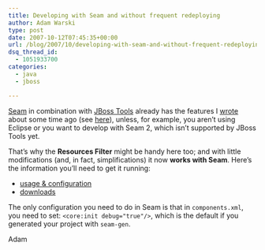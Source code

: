```yaml
---
title: Developing with Seam and without frequent redeploying
author: Adam Warski
type: post
date: 2007-10-12T07:45:35+00:00
url: /blog/2007/10/developing-with-seam-and-without-frequent-redeploying/
dsq_thread_id:
  - 1051933700
categories:
  - java
  - jboss

---
```

[Seam][1] in combination with [JBoss Tools][2] already has the features I [wrote][3] about some time ago (see [here][4]), unless, for example, you aren&#8217;t using Eclipse or you want to develop with Seam 2, which isn&#8217;t supported by JBoss Tools yet.

That&#8217;s why the **Resources Filter** might be handy here too; and with little modifications (and, in fact, simplifications) it now **works with Seam**. Here&#8217;s the information you&#8217;ll need to get it running:

  * [usage & configuration][5]
  * [downloads][6]

The only configuration you need to do in Seam is that in `components.xml`, you need to set: `<core:init debug="true"/>`, which is the default if you generated your project with `seam-gen`.

Adam

 [1]: http://labs.jboss.com/jbossseam
 [2]: http://labs.jboss.com/tools
 [3]: http://www.warski.org/blog/?p=3
 [4]: http://docs.jboss.com/seam/2.0.0.CR2/reference/en/html/gettingstarted.html#d0e2139
 [5]: http://labs.jboss.com/wiki/ShotokuWebFilter
 [6]: http://labs.jboss.com/shotoku/downloads/web

